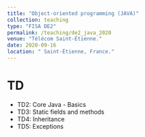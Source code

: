 ```yaml
---
title: "Object-oriented programming (JAVA)"
collection: teaching
type: "FISA DE2"
permalink: /teaching/de2_java_2020
venue: "Télécom Saint-Étienne."
date: 2020-09-16
location: " Saint-Étienne, France."
---
```


TD
======
- TD2: Core Java - Basics
- TD3: Static fields and methods
- TD4: Inheritance
- TD5: Exceptions


